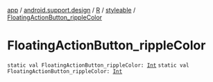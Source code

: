 [app](../../../index.md) / [android.support.design](../../index.md) / [R](../index.md) / [styleable](index.md) / [FloatingActionButton_rippleColor](.)

# FloatingActionButton_rippleColor

`static val FloatingActionButton_rippleColor: `[`Int`](https://kotlinlang.org/api/latest/jvm/stdlib/kotlin/-int/index.html)
`static val FloatingActionButton_rippleColor: `[`Int`](https://kotlinlang.org/api/latest/jvm/stdlib/kotlin/-int/index.html)